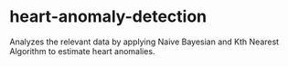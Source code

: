 # heart-anomaly-detection

Analyzes the relevant data by applying Naive Bayesian and Kth Nearest Algorithm to estimate heart anomalies.

